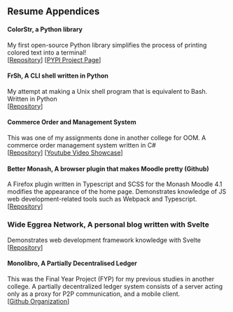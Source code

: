 Resume Appendices  
---

#### ColorStr, a Python library

My first open-source Python library simplifies the process of printing colored text into a terminal!  
[[Repository](https://github.com/mclt0568/ColorStr)] [[PYPI Project Page](https://pypi.org/project/ColorStr/)]

#### FrSh, A CLI shell written in Python

My attempt at making a Unix shell program that is equivalent to Bash. Written in Python  
[[Repository](https://github.com/mclt0568/fr-sh-remade)]

#### Commerce Order and Management System

This was one of my assignments done in another college for OOM. A commerce order management system written in C#  
[[Repository](https://github.com/DIT202003G1/OOMAssignment20023404)] [[Youtube Video Showcase](https://youtu.be/GVuRPkMKcFQ)]

#### Better Monash, A browser plugin that makes Moodle pretty (Github)

A Firefox plugin written in Typescript and SCSS for the Monash Moodle 4.1 modifies the appearance of the home page.
Demonstrates knowledge of JS web development-related tools such as Webpack and Typescript.
[[Repository](https://github.com/mclt0568/better-monash)]

### Wide Eggrea Network, A personal blog written with Svelte

Demonstrates web development framework knowledge with Svelte
[[Repository](https://github.com/mclt0568/wide-eggrea-network)]

#### Monolibro, A Partially Decentralised Ledger

This was the Final Year Project (FYP) for my previous studies in another college. A partially decentralized ledger system consists of a server acting only as a proxy for P2P communication, and a mobile client.  
[[Github Organization](https://github.com/MonoLibro)]
